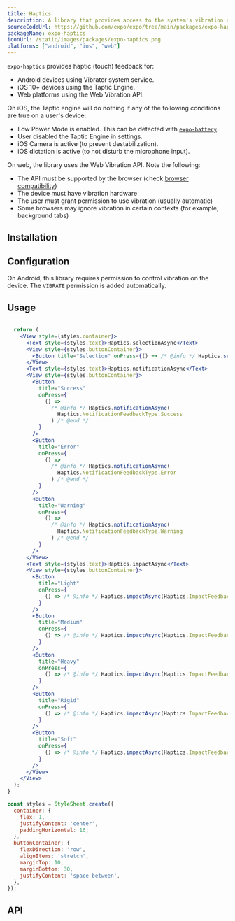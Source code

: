 ```yaml
---
title: Haptics
description: A library that provides access to the system's vibration effects on Android, the haptics engine on iOS, and the Web Vibration API on web.
sourceCodeUrl: https://github.com/expo/expo/tree/main/packages/expo-haptics
packageName: expo-haptics
iconUrl: /static/images/packages/expo-haptics.png
platforms: ["android", "ios", "web"]
---
```


`expo-haptics` provides haptic (touch) feedback for:

- Android devices using Vibrator system service.
- iOS 10+ devices using the Taptic Engine.
- Web platforms using the Web Vibration API.

On iOS, the Taptic engine will do nothing if any of the following conditions are true on a user's device:

- Low Power Mode is enabled. This can be detected with [`expo-battery`](./battery.md).
- User disabled the Taptic Engine in settings.
- iOS Camera is active (to prevent destabilization).
- iOS dictation is active (to not disturb the microphone input).

On web, the library uses the Web Vibration API. Note the following:

- The API must be supported by the browser (check [browser compatibility](https://caniuse.com/vibration))
- The device must have vibration hardware
- The user must grant permission to use vibration (usually automatic)
- Some browsers may ignore vibration in certain contexts (for example, background tabs)

## Installation

## Configuration

On Android, this library requires permission to control vibration on the device. The `VIBRATE` permission is added automatically.

## Usage

```jsx

  return (
    <View style={styles.container}>
      <Text style={styles.text}>Haptics.selectionAsync</Text>
      <View style={styles.buttonContainer}>
        <Button title="Selection" onPress={() => /* @info */ Haptics.selectionAsync() /* @end */} />
      </View>
      <Text style={styles.text}>Haptics.notificationAsync</Text>
      <View style={styles.buttonContainer}>
        <Button
          title="Success"
          onPress={
            () =>
              /* @info */ Haptics.notificationAsync(
                Haptics.NotificationFeedbackType.Success
              ) /* @end */
          }
        />
        <Button
          title="Error"
          onPress={
            () =>
              /* @info */ Haptics.notificationAsync(
                Haptics.NotificationFeedbackType.Error
              ) /* @end */
          }
        />
        <Button
          title="Warning"
          onPress={
            () =>
              /* @info */ Haptics.notificationAsync(
                Haptics.NotificationFeedbackType.Warning
              ) /* @end */
          }
        />
      </View>
      <Text style={styles.text}>Haptics.impactAsync</Text>
      <View style={styles.buttonContainer}>
        <Button
          title="Light"
          onPress={
            () => /* @info */ Haptics.impactAsync(Haptics.ImpactFeedbackStyle.Light) /* @end */
          }
        />
        <Button
          title="Medium"
          onPress={
            () => /* @info */ Haptics.impactAsync(Haptics.ImpactFeedbackStyle.Medium) /* @end */
          }
        />
        <Button
          title="Heavy"
          onPress={
            () => /* @info */ Haptics.impactAsync(Haptics.ImpactFeedbackStyle.Heavy) /* @end */
          }
        />
        <Button
          title="Rigid"
          onPress={
            () => /* @info */ Haptics.impactAsync(Haptics.ImpactFeedbackStyle.Rigid) /* @end */
          }
        />
        <Button
          title="Soft"
          onPress={
            () => /* @info */ Haptics.impactAsync(Haptics.ImpactFeedbackStyle.Soft) /* @end */
          }
        />
      </View>
    </View>
  );
}

const styles = StyleSheet.create({
  container: {
    flex: 1,
    justifyContent: 'center',
    paddingHorizontal: 16,
  },
  buttonContainer: {
    flexDirection: 'row',
    alignItems: 'stretch',
    marginTop: 10,
    marginBottom: 30,
    justifyContent: 'space-between',
  },
});
```

## API

```js

```